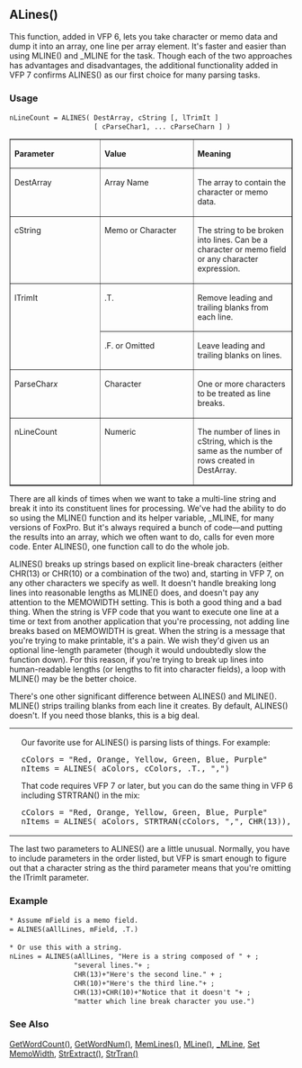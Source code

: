 ## ALines()

This function, added in VFP 6, lets you take character or memo data and dump it into an array, one line per array element. It's faster and easier than using MLINE() and _MLINE for the task. Though each of the two approaches has advantages and disadvantages, the additional functionality added in VFP 7 confirms ALINES() as our first choice for many parsing tasks.

### Usage

```foxpro
nLineCount = ALINES( DestArray, cString [, lTrimIt ]
                     [ cParseChar1, ... cParseCharn ] )
```
<table border cellspacing=0 cellpadding=0 width=100%>
<tr>
  <td width=32% valign=top>
  <p><b>Parameter</b></p>
  </td>
  <td width=23% valign=top>
  <p><b>Value</b></p>
  </td>
  <td width=45% valign=top>
  <p><b>Meaning</b></p>
  </td>
 </tr>
<tr>
  <td width=32% valign=top>
  <p>DestArray</p>
  </td>
  <td width=23% valign=top>
  <p>Array Name</p>
  </td>
  <td width=45% valign=top>
  <p>The array to contain the character or memo data.</p>
  </td>
 </tr>
<tr>
  <td width=32% valign=top>
  <p>cString</p>
  </td>
  <td width=23% valign=top>
  <p>Memo or Character </p>
  </td>
  <td width=45% valign=top>
  <p>The string to be broken into lines. Can be a character or memo field or any character expression.</p>
  </td>
 </tr>
<tr>
  <td width=32% rowspan=2 valign=top>
  <p>lTrimIt </p>
  </td>
  <td width=23% valign=top>
  <p>.T.</p>
  </td>
  <td width=45% valign=top>
  <p>Remove leading and trailing blanks from each line.</p>
  </td>
 </tr>
<tr>
  <td width=33% valign=top>
  <p>.F. or Omitted</p>
  </td>
  <td width=67% valign=top>
  <p>Leave leading and trailing blanks on lines.</p>
  </td>
 </tr>
<tr>
  <td width=32% valign=top>
  <p>ParseChar<i>x</i></p>
  </td>
  <td width=23% valign=top>
  <p>Character</p>
  </td>
  <td width=45% valign=top>
  <p>One or more characters to be treated as line breaks.</p>
  </td>
 </tr>
<tr>
  <td width=32% valign=top>
  <p>nLineCount</p>
  </td>
  <td width=23% valign=top>
  <p>Numeric</p>
  </td>
  <td width=45% valign=top>
  <p>The number of lines in cString, which is the same as the number of rows created in DestArray.</p>
  </td>
 </tr>
</table>

There are all kinds of times when we want to take a multi-line string and break it into its constituent lines for processing. We've had the ability to do so using the MLINE() function and its helper variable, _MLINE, for many versions of FoxPro. But it's always required a bunch of code&mdash;and putting the results into an array, which we often want to do, calls for even more code. Enter ALINES(), one function call to do the whole job. 

ALINES() breaks up strings based on explicit line-break characters (either CHR(13) or CHR(10) or a combination of the two) and, starting in VFP 7, on any other characters we specify as well. It doesn't handle breaking long lines into reasonable lengths as MLINE() does, and doesn't pay any attention to the MEMOWIDTH setting. This is both a good thing and a bad thing. When the string is VFP code that you want to execute one line at a time or text from another application that you're processing, not adding line breaks based on MEMOWIDTH is great. When the string is a message that you're trying to make printable, it's a pain. We wish they'd given us an optional line-length parameter (though it would undoubtedly slow the function down). For this reason, if you're trying to break up lines into human-readable lengths (or lengths to fit into character fields), a loop with MLINE() may be the better choice.

There's one other significant difference between ALINES() and MLINE(). MLINE() strips trailing blanks from each line it creates. By default, ALINES() doesn't. If you need those blanks, this is a big deal. 

<table border=0 cellspacing=0 cellpadding=0 width=100%>
<tr>
  <td width=17% valign=top>
<img width=114 height=66 src="cool.gif"></p>
  </td>
  <td width=83%>
  <p>Our favorite use for ALINES() is parsing lists of things. For example: </p>
<pre>cColors = &quot;Red, Orange, Yellow, Green, Blue, Purple&quot;
nItems = ALINES( aColors, cColors, .T., &quot;,&quot;)</pre>
  <p>That code requires VFP 7 or later, but you can do the same thing in VFP 6 by including STRTRAN() in the mix:</p>
<pre>cColors = &quot;Red, Orange, Yellow, Green, Blue, Purple&quot;
nItems = ALINES( aColors, STRTRAN(cColors, &quot;,&quot;, CHR(13)), .T.)</pre>
  </td>
 </tr>
</table>

The last two parameters to ALINES() are a little unusual. Normally, you have to include parameters in the order listed, but VFP is smart enough to figure out that a character string as the third parameter means that you're omitting the lTrimIt parameter.

### Example

```foxpro
* Assume mField is a memo field.
= ALINES(aAllLines, mField, .T.)

* Or use this with a string.
nLines = ALINES(aAllLines, "Here is a string composed of " + ;
                "several lines."+ ;
                CHR(13)+"Here's the second line." + ;
                CHR(10)+"Here's the third line."+ ;
                CHR(13)+CHR(10)+"Notice that it doesn't "+ ;
                "matter which line break character you use.")
```
### See Also

[GetWordCount()](s4g867.md), [GetWordNum()](s4g867.md), [MemLines()](s4g083.md), [MLine()](s4g083.md), [_MLine](s4g083.md), [Set MemoWidth](s4g094.md), [StrExtract()](s4g875.md), [StrTran()](s4g006.md)